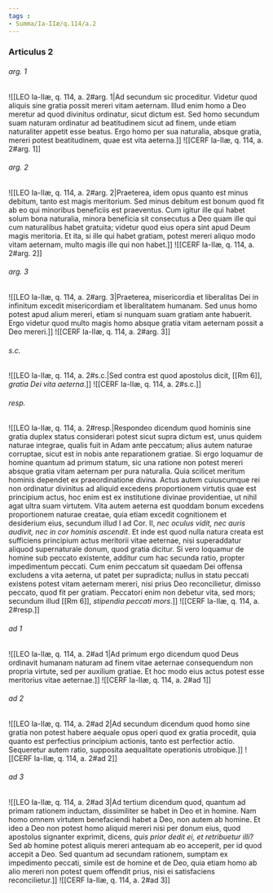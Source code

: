 ```yaml
---
tags : 
- Summa/Ia-IIæ/q.114/a.2
---
```


### Articulus 2

###### arg. 1
![[LEO Ia-IIæ, q. 114, a. 2#arg. 1|Ad secundum sic proceditur. Videtur quod aliquis sine gratia possit mereri vitam aeternam. Illud enim homo a Deo meretur ad quod divinitus ordinatur, sicut dictum est. Sed homo secundum suam naturam ordinatur ad beatitudinem sicut ad finem, unde etiam naturaliter appetit esse beatus. Ergo homo per sua naturalia, absque gratia, mereri potest beatitudinem, quae est vita aeterna.]]
![[CERF Ia-IIæ, q. 114, a. 2#arg. 1]]

###### arg. 2
![[LEO Ia-IIæ, q. 114, a. 2#arg. 2|Praeterea, idem opus quanto est minus debitum, tanto est magis meritorium. Sed minus debitum est bonum quod fit ab eo qui minoribus beneficiis est praeventus. Cum igitur ille qui habet solum bona naturalia, minora beneficia sit consecutus a Deo quam ille qui cum naturalibus habet gratuita; videtur quod eius opera sint apud Deum magis meritoria. Et ita, si ille qui habet gratiam, potest mereri aliquo modo vitam aeternam, multo magis ille qui non habet.]]
![[CERF Ia-IIæ, q. 114, a. 2#arg. 2]]

###### arg. 3
![[LEO Ia-IIæ, q. 114, a. 2#arg. 3|Praeterea, misericordia et liberalitas Dei in infinitum excedit misericordiam et liberalitatem humanam. Sed unus homo potest apud alium mereri, etiam si nunquam suam gratiam ante habuerit. Ergo videtur quod multo magis homo absque gratia vitam aeternam possit a Deo mereri.]]
![[CERF Ia-IIæ, q. 114, a. 2#arg. 3]]

###### s.c.
![[LEO Ia-IIæ, q. 114, a. 2#s.c.|Sed contra est quod apostolus dicit, [[Rm 6]], *gratia Dei vita aeterna*.]]
![[CERF Ia-IIæ, q. 114, a. 2#s.c.]]

###### resp.
![[LEO Ia-IIæ, q. 114, a. 2#resp.|Respondeo dicendum quod hominis sine gratia duplex status considerari potest sicut supra dictum est, unus quidem naturae integrae, qualis fuit in Adam ante peccatum; alius autem naturae corruptae, sicut est in nobis ante reparationem gratiae. Si ergo loquamur de homine quantum ad primum statum, sic una ratione non potest mereri absque gratia vitam aeternam per pura naturalia. Quia scilicet meritum hominis dependet ex praeordinatione divina. Actus autem cuiuscumque rei non ordinatur divinitus ad aliquid excedens proportionem virtutis quae est principium actus, hoc enim est ex institutione divinae providentiae, ut nihil agat ultra suam virtutem. Vita autem aeterna est quoddam bonum excedens proportionem naturae creatae, quia etiam excedit cognitionem et desiderium eius, secundum illud I ad Cor. II, *nec oculus vidit, nec auris audivit, nec in cor hominis ascendit*. Et inde est quod nulla natura creata est sufficiens principium actus meritorii vitae aeternae, nisi superaddatur aliquod supernaturale donum, quod gratia dicitur. Si vero loquamur de homine sub peccato existente, additur cum hac secunda ratio, propter impedimentum peccati. Cum enim peccatum sit quaedam Dei offensa excludens a vita aeterna, ut patet per supradicta; nullus in statu peccati existens potest vitam aeternam mereri, nisi prius Deo reconcilietur, dimisso peccato, quod fit per gratiam. Peccatori enim non debetur vita, sed mors; secundum illud [[Rm 6]], *stipendia peccati mors*.]]
![[CERF Ia-IIæ, q. 114, a. 2#resp.]]

###### ad 1
![[LEO Ia-IIæ, q. 114, a. 2#ad 1|Ad primum ergo dicendum quod Deus ordinavit humanam naturam ad finem vitae aeternae consequendum non propria virtute, sed per auxilium gratiae. Et hoc modo eius actus potest esse meritorius vitae aeternae.]]
![[CERF Ia-IIæ, q. 114, a. 2#ad 1]]

###### ad 2
![[LEO Ia-IIæ, q. 114, a. 2#ad 2|Ad secundum dicendum quod homo sine gratia non potest habere aequale opus operi quod ex gratia procedit, quia quanto est perfectius principium actionis, tanto est perfectior actio. Sequeretur autem ratio, supposita aequalitate operationis utrobique.]]
![[CERF Ia-IIæ, q. 114, a. 2#ad 2]]

###### ad 3
![[LEO Ia-IIæ, q. 114, a. 2#ad 3|Ad tertium dicendum quod, quantum ad primam rationem inductam, dissimiliter se habet in Deo et in homine. Nam homo omnem virtutem benefaciendi habet a Deo, non autem ab homine. Et ideo a Deo non potest homo aliquid mereri nisi per donum eius, quod apostolus signanter exprimit, dicens, *quis prior dedit ei, et retribuetur illi?* Sed ab homine potest aliquis mereri antequam ab eo acceperit, per id quod accepit a Deo. Sed quantum ad secundam rationem, sumptam ex impedimento peccati, simile est de homine et de Deo, quia etiam homo ab alio mereri non potest quem offendit prius, nisi ei satisfaciens reconcilietur.]]
![[CERF Ia-IIæ, q. 114, a. 2#ad 3]]


